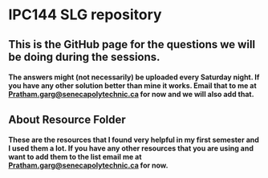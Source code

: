 # IPC144 SLG repository

## This is the GitHub page for the questions we will be doing during the sessions.
#### The answers might (not necessarily) be uploaded every Saturday night. If you have any other solution better than mine it works. Email that to me at Pratham.garg@senecapolytechnic.ca for now and we will also add that.
## About Resource Folder
#### These are the resources that I found very helpful in my first semester and I used them a lot. If you have any other resources that you are using and want to add them to the list email me at Pratham.garg@senecapolytechnic.ca for now.
